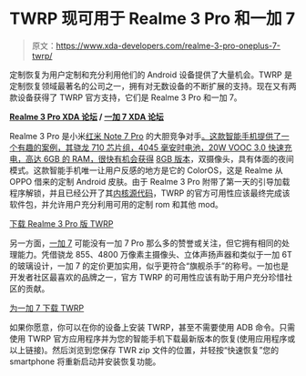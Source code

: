 # TWRP 现可用于 Realme 3 Pro 和一加 7

> 原文：<https://www.xda-developers.com/realme-3-pro-oneplus-7-twrp/>

定制恢复为用户定制和充分利用他们的 Android 设备提供了大量机会。TWRP 是定制恢复领域最著名的公司之一，拥有对无数设备的不断扩展的支持。现在又有两款设备获得了 TWRP 官方支持，它们是 Realme 3 Pro 和一加 7。

**[Realme 3 Pro XDA 论坛](https://forum.xda-developers.com/realme-3-pro) / [一加 7 XDA 论坛](https://forum.xda-developers.com/oneplus-7)**

Realme 3 Pro 是小米[红米 Note 7 Pro](https://www.xda-developers.com/xiaomi-redmi-note-7-pro-review/) 的大胆竞争对手[。这款智能手机提供了一个有趣的案例，其骁龙 710 芯片组，4045 毫安时电池，20W VOOC 3.0 快速充电，高达 6GB 的 RAM，很快有机会获得](https://www.xda-developers.com/realme-3-pro-first-impressions-hands-on-review/) [8GB 版本](https://www.xda-developers.com/realme-3-pro-8gb-ram-rs-18000/)，双摄像头，具有体面的夜间模式。这款智能手机唯一让用户反感的地方是它的 ColorOS，这是 Realme 从 OPPO 借来的定制 Android 皮肤。由于 Realme 3 Pro 附带了第一天的引导加载程序解锁，并且已经公开了其[内核源代码](https://www.xda-developers.com/realme-3-pro-bootloader-unlock-kernel-sources/)，TWRP 的官方可用性应该最终完成该软件包，并允许用户充分利用可用的定制 rom 和其他 mod。

[下载 Realme 3 Pro 版 TWRP](https://twrp.me/oppo/realme3pro.html)

另一方面，[一加 7](https://www.xda-developers.com/oneplus-7-uk-inida-launch-june-4/) 可能没有一加 7 Pro 那么多的赞誉或关注，但它拥有相同的处理能力。凭借骁龙 855、4800 万像素主摄像头、立体声扬声器和类似于一加 6T 的玻璃设计，一加 7 的定价更加实用，似乎更符合“旗舰杀手”的称号。一加也是开发者社区最喜欢的品牌之一，官方 TWRP 的可用性应该有助于用户充分珍惜社区的贡献。

[为一加 7 下载 TWRP](https://twrp.me/oneplus/oneplus7.html)

如果你愿意，你可以在你的设备上安装 TWRP，甚至不需要使用 ADB 命令。只需使用 TWRP 官方应用程序并为您的智能手机下载最新版本的恢复(使用应用程序或以上链接)。然后浏览到您保存 TWR zip 文件的位置，并轻按“快速恢复”您的 smartphone 将重新启动并安装恢复功能。